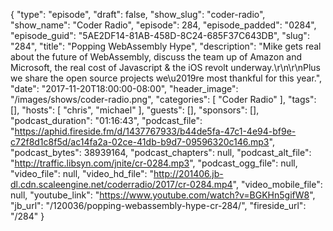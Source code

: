 {
  "type": "episode",
  "draft": false,
  "show_slug": "coder-radio",
  "show_name": "Coder Radio",
  "episode": 284,
  "episode_padded": "0284",
  "episode_guid": "5AE2DF14-81AB-458D-8C24-685F37C643DB",
  "slug": "284",
  "title": "Popping WebAssembly Hype",
  "description": "Mike gets real about the future of WebAssembly, discuss the team up of Amazon and Microsoft, the real cost of Javascript & the iOS revolt underway.\r\n\r\nPlus we share the open source projects we\u2019re most thankful for this year.",
  "date": "2017-11-20T18:00:00-08:00",
  "header_image": "/images/shows/coder-radio.png",
  "categories": [
    "Coder Radio"
  ],
  "tags": [],
  "hosts": [
    "chris",
    "michael"
  ],
  "guests": [],
  "sponsors": [],
  "podcast_duration": "01:16:43",
  "podcast_file": "https://aphid.fireside.fm/d/1437767933/b44de5fa-47c1-4e94-bf9e-c72f8d1c8f5d/ac14fa2a-02ce-41db-b9d7-09596320c146.mp3",
  "podcast_bytes": 38939164,
  "podcast_chapters": null,
  "podcast_alt_file": "http://traffic.libsyn.com/jnite/cr-0284.mp3",
  "podcast_ogg_file": null,
  "video_file": null,
  "video_hd_file": "http://201406.jb-dl.cdn.scaleengine.net/coderradio/2017/cr-0284.mp4",
  "video_mobile_file": null,
  "youtube_link": "https://www.youtube.com/watch?v=BGKHn5gifW8",
  "jb_url": "/120036/popping-webassembly-hype-cr-284/",
  "fireside_url": "/284"
}

